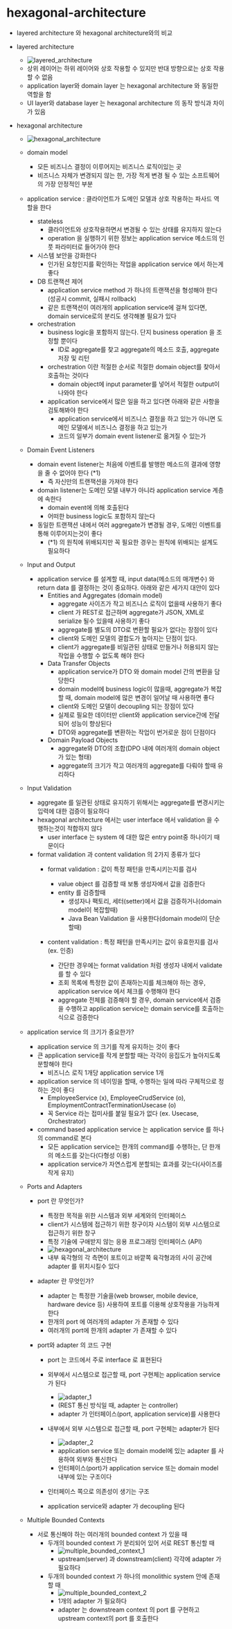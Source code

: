 # hexagonal-architecture


- layered architecture 와 hexagonal architecture와의 비교
- layered architecture 
    - ![layered_architecture](./image/layered_architecture.png)
    - 상위 레이어는 하위 레이어와 상호 작용할 수 있지만 반대 방향으로는 상호 작용할 수 없음
    - application layer와 domain layer 는 hexagonal architecture 와 동일한 역할을 함
    - UI layer와 database layer 는 hexagonal architecture 의 동작 방식과 차이가 있음 

- hexagonal architecture
    - ![hexagonal_architecture](./image/hexagonal_architecture.png)    
    - domain model
        -  모든 비즈니스 결정이 이루어지는 비즈니스 로직이있는 곳
        -  비즈니스 자체가 변경되지 않는 한, 가장 적게 변경 될 수 있는 소프트웨어의 가장 안정적인 부분
        
    - application service : 클라이언트가 도메인 모델과 상호 작용하는 파사드 역할을 한다
        - stateless
            - 클라이언트와 상호작용하면서 변경될 수 있는 상태를 유지하지 않는다
            - operation 을 실행하기 위한 정보는 application service 메소드의 인풋 파라미터로 들어가야 한다 
        - 시스템 보안을 강화한다
            - 인가된 요청인지를 확인하는 작업을 application service 에서 하는게 좋다
        - DB 트랜잭션 제어
            - application service method 가 하나의 트랜잭션을 형성해야 한다(성공시 commit, 실패시 rollback)
            - 같은 트랜잭션이 여러개의 application service에 걸쳐 있다면, domain service로의 분리도 생각해볼 필요가 있다
        - orchestration
            - business logic을 포함하지 않는다. 단지 business operation 을 조정할 뿐이다
                - ID로 aggregate를 찾고 aggregate의 메소드 호출, aggregate 저장 및 리턴
            - orchestration 이란 적절한 순서로 적절한 domain object를 찾아서 호출하는 것이다
                - domain object에 input parameter를 넣어서 적절한 output이 나와야 한다
            - application service에서 많은 일을 하고 있다면 아래와 같은 사항을 검토해봐야 한다
                - application service에서 비즈니스 결정을 하고 있는가 아니면 도메인 모델에서 비즈니스 결정을 하고 있는가
                - 코드의 일부가 domain event listener로 옮겨질 수 있는가
    
    - Domain Event Listeners
        - domain event listener는 처음에 이벤트를 발행한 메소드의 결과에 영향을 줄 수 없어야 한다 (*1)
            - 즉 자신만의 트랜잭션을 가져야 한다
        - domain listener는 도메인 모델 내부가 아니라 application service 계층에 속한다
            - domain event에 의해 호출된다
            - 어떠한 business logic도 포함하지 않는다
        - 동일한 트랜잭션 내에서 여러 aggregate가 변경될 경우, 도메인 이벤트를 통해 이루어지는것이 좋다
            - (*1) 의 원칙에 위배되지만 꼭 필요한 경우는 원칙에 위배되는 설계도 필요하다
    
    - Input and Output
        - application service 를 설계할 때, input data(메소드의 매개변수) 와 return data 를 
          결정하는 것이 중요하다. 아래와 같은 세가지 대안이 있다
            - Entities and Aggregates (domain model)
                - aggregate 사이즈가 작고 비즈니스 로직이 없을때 사용하기 좋다
                - client 가 REST로 접근하며 aggregate가 JSON, XML로 serialize 될수 있을때 사용하기 좋다
                - aggregate를 별도의 DTO로 변환할 필요가 없다는 장점이 있다
                - client와 도메인 모델의 결합도가 높아지는 단점이 있다.
                - client가 aggregate를 비일관된 상태로 만들거나 허용되지 않는 작업을 수행할 수 없도록 해야 한다
            - Data Transfer Objects
                - application service가 DTO 와 domain model 간의 변환을 담당한다
                - domain model에 business logic이 많을때, aggregate가 복잡할 때, domain model에 많은 변경이 일어날 때 사용하면 좋다
                - client와 도메인 모델이 decoupling 되는 장점이 있다
                - 실제로 필요한 데이터만 client와 application service간에 전달되어 성능이 향상된다
                - DTO와 aggregate를 변환하는 작업이 번거로운 점이 단점이다  
            - Domain Payload Objects
                - aggregate와 DTO의 조합(DPO 내에 여러개의 domain object 가 있는 형태)              
                - aggregate의 크기가 작고 여러개의 aggregate를 다뤄야 할때 유리하다
            
    - Input Validation
        - aggregate 를 일관된 상태로 유지하기 위해서는 aggregate를 변경시키는 입력에 대한 검증이 필요하다 
        - hexagonal architecture 에서는 user interface 에서 validation 을 수행하는것이 적합하지 않다
            - user interface 는 system 에 대한 많은 entry point중 하나이기 때문이다
        - format validation 과 content validation 의 2가지 종류가 있다
            - format validation : 값이 특정 패턴을 만족시키는지를 검사
                - value object 를 검증할 때 보통 생성자에서 값을 검증한다 
                - entity 를 검증할때
                    - 생성자나 팩토리, 세터(setter)에서 값을 검증하거나(domain model이 복잡할때)
                    - Java Bean Validation 을 사용한다(domain model이 단순할때)
                        
            - content validation : 특정 패턴을 만족시키는 값이 유효한지를 검사(ex. 인증)
                - 간단한 경우에는 format validation 처럼 생성자 내에서 validate를 할 수 있다
                - 조회 목록에 특정한 값이 존재하는지를 체크해야 하는 경우, application service 에서 체크를 수행해야 한다
                - aggregate 전체를 검증해야 할 경우, domain service에서 검증을 수행하고
                  application service는 domain service를 호출하는 식으로 검증한다 
                  
    - application service 의 크기가 중요한가?
        - application service 의 크기를 작게 유지하는 것이 좋다
        - 큰 application service를 작게 분할할 때는 각각이 응집도가 높아지도록 분할해야 한다
            - 비즈니스 로직 1개당 application service 1개
        - application service 의 네이밍을 할때, 수행하는 일에 따라 구체적으로 정하는 것이 좋다
            - EmployeeService (x), EmployeeCrudService (o), EmploymentContractTerminationUsecase (o)                  
            - 꼭 Service 라는 접미사를 붙일 필요가 없다 (ex. Usecase, Orchestrator)
        - command based application service 는 application service 를 하나의 command로 본다
            - 모든 application service는 한개의 command를 수행하는, 단 한개의 메소드를 갖는다(다형성 이용)
            - application service가 자연스럽게 분할되는 효과를 갖는다(사이즈를 작게 유지)            

    - Ports and Adapters
        - port 란 무엇인가? 
            - 특정한 목적을 위한 시스템과 외부 세계와의 인터페이스
            - client가 시스템에 접근하기 위한 창구이자 시스템이 외부 시스템으로 접근하기 위한 창구
            - 특정 기술에 구애받지 않는 응용 프로그래밍 인터페이스 (API) 
            - ![hexagonal_architecture](./image/hexagonal_architecture.png)
            - 내부 육각형의 각 측면이 포트이고 바깥쪽 육각형과의 사이 공간에 adapter 를 위치시킬수 있다     
        
        - adapter 란 무엇인가?
            - adapter 는 특정한 기술을(web browser, mobile device, hardware device 등)
              사용하여 포트를 이용해 상호작용을 가능하게 한다
            - 한개의 port 에 여러개의 adapter 가 존재할 수 있다
            - 여러개의 port에 한개의 adapter 가 존재할 수 있다  
        
        - port와 adapter 의 코드 구현
            - port 는 코드에서 주로 interface 로 표현된다
            - 외부에서 시스템으로 접근할 때, port 구현체는 application service 가 된다
                - ![adapter_1](./image/adapter_1.png)
                - (REST 통신 방식일 때, adapter 는 controller)
                - adapter 가 인터페이스(port, application service)를 사용한다
                   
            - 내부에서 외부 시스템으로 접근할 때, port 구현체는 adapter가 된다
                - ![adapter_2](./image/adapter_2.png)
                - application service 또는 domain model에 있는  adapter 를 사용하여 외부와 통신한다
                - 인터페이스(port)가 application service 또는 domain model 내부에 있는 구조이다
                
            - 인터페이스 쪽으로 의존성이 생기는 구조
            - application service와 adapter 가 decoupling 된다    

    - Multiple Bounded Contexts
        - 서로 통신해야 하는 여러개의 bounded context 가 있을 때
            - 두개의 bounded context 가 분리되어 있어 서로 REST 통신할 때
                - ![multiple_bounded_context_1](./image/multiple_bounded_context_1.png)
                - upstream(server) 과 downstream(client) 각각에 adapter 가 필요하다
            - 두개의 bounded context 가 하나의 monolithic system 안에 존재할 때 
                - ![multiple_bounded_context_2](./image/multiple_bounded_context_2.png)
                - 1개의 adapter 가 필요하다
                - adapter 는 downstream context 의 port 를 구현하고 upstream context의 port 를 호출한다